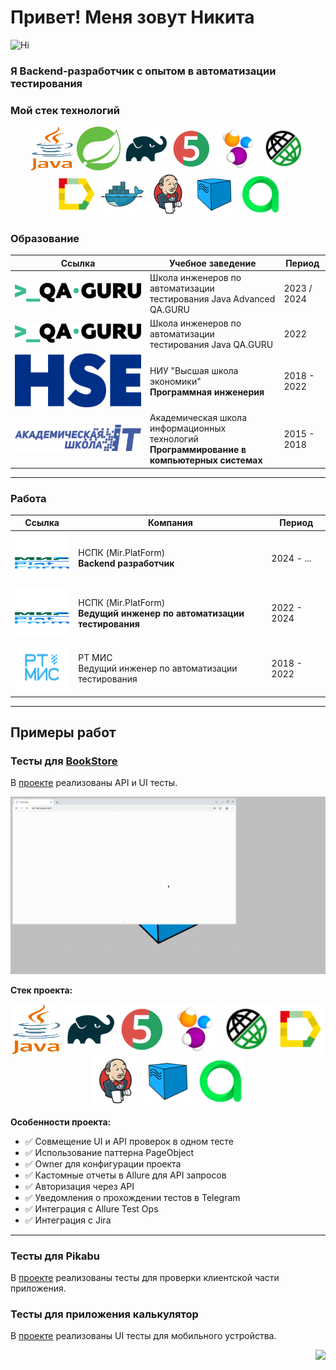 # Привет! Меня зовут Никита

<p align="center">

![Hi](https://github.com/blackcater/blackcater/raw/main/images/Hi.gif)
</p>

### Я Backend-разработчик с опытом в автоматизации тестирования

### Мой стек технологий
<p align="center">
<img alt="Java" height="70" src="logo/java.svg" width="70"/> 
<img alt="Spring" height="70" src="logo/spring.svg" width="70"/> 
<img alt="Gradle" height="70" src="logo/Gradle.svg" width="70"/>
<img alt="JUnit5" height="70" src="logo/JUnit5.svg" width="70"/> 
<img alt="Selenide" height="70" src="logo/Selenide.svg" width="70"/>
<img alt="Rest-Assured" height="70" src="logo/Rest-Assured.svg" width="70"/> 
<img alt="Allure Report" height="70" src="logo/Allure_Report.svg" width="70"/>  
<img alt="Docker" height="70" src="logo/Docker.svg" width="70"/>
<img alt="Jenkins" height="70" src="logo/Jenkins.svg" width="70"/>
<img alt="Selenoid" height="70" src="logo/Selenoid.svg" width="70"/>
<img alt="Allure Test Ops" height="70" src="logo/AllureTestOps.svg" width="70"/>
</p>


### Образование

| Ссылка                                                                    | Учебное заведение                                                                               | Период         |
|---------------------------------------------------------------------------|-------------------------------------------------------------------------------------------------|-------------|
| [![QA.GURU Java Advanced](img/qaGuru.svg)](https://qa.guru/java_advanced) | Школа инженеров по автоматизации тестирования Java Advanced QA.GURU                             | 2023 / 2024 |
| [![QA.GURU Java](img/qaGuru.svg)](https://qa.guru/java)                   | Школа инженеров по автоматизации тестирования Java QA.GURU                                      | 2022        |
| [![ВШЭ](img/01_Abbreviation_ENG_PANTONE.svg)](https://perm.hse.ru/)       | НИУ "Высшая школа экономики" <br> **Программная инженерия**                                     | 2018 - 2022 |
| [![IT College](img/itCollege59.svg)](https://itcollege59.ru/)             | Академическая школа информационных технологий <br> **Программирование в компьютерных системах** | 2015 - 2018 |
---

### Работа

| Ссылка                                                                                   | Компания                                                                  | Период      |
|-------------------------------------------------------------------------------------------|---------------------------------------------------------------------------|-------------|
| [<img alt="НСПК" height="80" src="img/mir.svg" width="100"/>](https://www.nspk.ru/)       | НСПК (Mir.PlatForm) <br> **Backend разработчик**                          | 2024 - ...  |
| [<img alt="НСПК" height="80" src="img/mir.svg" width="100"/>](https://www.nspk.ru/)       | НСПК (Mir.PlatForm) <br>**Ведущий инженер по автоматизации тестирования** | 2022 - 2024 |
| [<img alt="РТ МИС" height="80" src="/img/rtmisLogo.png" width="100"/>](https://rtmis.ru/) | РТ МИС <br>Ведущий инженер по автоматизации тестирования                  | 2018 - 2022 |

---

## Примеры работ

### Тесты для [BookStore](https://demoqa.com/books)

В [проекте](https://github.com/NikitaDanshin415/BookStore) реализованы API и UI тесты.

![BookStore](https://github.com/NikitaDanshin415/NikitaDanshin415/blob/main/diploma_2/33680cf1661777f81c577c96b7182861.gif)

**Стек проекта:**
<p align="center">
<img alt="Java" height="80" src="logo/java.svg" width="80"/>  
<img alt="Gradle" height="80" src="logo/Gradle.svg" width="80"/>  
<img alt="JUnit5" height="80" src="logo/JUnit5.svg" width="80"/>  
<img alt="Selenide" height="80" src="logo/Selenide.svg" width="80"/>
<img alt="Rest-Assured" height="80" src="logo/Rest-Assured.svg" width="80"/> 
<img alt="Allure Report" height="80" src="logo/Allure_Report.svg" width="80"/>  
<img alt="Jenkins" height="80" src="logo/Jenkins.svg" width="80"/>
<img alt="Selenoid" height="80" src="logo/Selenoid.svg" width="80"/>  
<img alt="Allure Test Ops" height="80" src="logo/AllureTestOps.svg" width="80"/>
</p>

**Особенности проекта:**

- ✅ Совмещение UI и API проверок в одном тесте
- ✅ Использование паттерна PageObject
- ✅ Owner для конфигурации проекта
- ✅ Кастомные отчеты в Allure для API запросов
- ✅ Авторизация через API
- ✅ Уведомления о прохождении тестов в Telegram
- ✅ Интеграция с Allure Test Ops
- ✅ Интеграция с Jira

---

### Тесты для Pikabu

В [проекте](https://github.com/NikitaDanshin415/PikabuTests) реализованы тесты для проверки клиентской части приложения.

### Тесты для приложения калькулятор

В [проекте](https://github.com/NikitaDanshin415/CalculatorMobile) реализованы UI тесты для мобильного устройства.

<img align="right" src="https://komarev.com/ghpvc/?username=NikitaDanshin415&color=003140">
